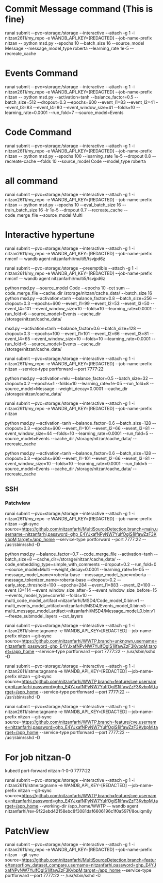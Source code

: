 # Commit Message command (This is fine) 

runai submit --pvc=storage:/storage --interactive --attach -g 1 -i nitzan2611/my_repo -e WANDB_API_KEY=[REDACTED] --job-name-prefix nitzan -- python msd.py --epochs 10 --batch_size 16 --source_model Message --message_model_type roberta --learning_rate 1e-5 --recreate_cache

# Events Command 

runai submit --pvc=storage:/storage --interactive --attach -g 1 -i nitzan2611/my_repo -e WANDB_API_KEY=[REDACTED] --job-name-prefix nitzan -- python msd.py --activation=tanh --balance_factor=0.5 --batch_size=512 --dropout=0.3 --epochs=600 --event_l1=83 --event_l2=41 --event_l3=83 --event_l4=80 --event_window_size=41 --folds=10 --learning_rate=0.0001 --run_fold=7 --source_model=Events


# Code Command 

runai submit --pvc=storage:/storage --interactive --attach -g 1 -i nitzan2611/my_repo -e WANDB_API_KEY=[REDACTED] --job-name-prefix nitzan -- python msd.py --epochs 100 --learning_rate 1e-5 --dropout 0.8  --recreate-cache --folds 10  --source_model Code  --model_type roberta


# all command 
runai submit --pvc=storage:/storage --interactive --attach -g 1 -i nitzan2611/my_repo -e WANDB_API_KEY=[REDACTED] --job-name-prefix nitzan -- python msd.py --epochs 10 --eval_batch_size 16 --train_batch_size 16 -lr 1e-5 --dropout 0.7  --recreate_cache --code_merge_file --source_model Multi


# Interactive hypertune
runai submit --pvc=storage:/storage --interactive --attach -g 1 -i nitzan2611/my_repo -e WANDB_API_KEY=[REDACTED] --job-name-prefix nmcnf -- wandb agent nitzanfarhi/multi5/tsvjpd6z


runai submit --pvc=storage:/storage --preemptible --attach -g 1 -i nitzan2611/my_repo -e WANDB_API_KEY=[REDACTED] --job-name-prefix nmcnf -- wandb agent nitzanfarhi/multi5/tsvjpd6z


python msd.py --source_model Code --epochs 10 -cet sum --code_merge_file --cache_dir /storage/nitzan/cache_data/ --batch_size 16
python msd.py --activation=tanh --balance_factor=0.8 --batch_size=256 --dropout=0.3 --epochs=600 --event_l1=99 --event_l2=53 --event_l3=50 --event_l4=101 --event_window_size=10 --folds=10 --learning_rate=0.0001 --run_fold=6 --source_model=Events --cache_dir /storage/nitzan/cache_data/


msd.py --activation=tanh --balance_factor=0.6 --batch_size=128 --dropout=0.3 --epochs=100 --event_l1=101 --event_l2=66 --event_l3=81 --event_l4=65 --event_window_size=10 --folds=10 --learning_rate=0.0001 --run_fold=5 --source_model=Events --cache_dir /storage/nitzan/cache_data/


runai submit --pvc=storage:/storage --interactive --attach -g 1 -i nitzan2611/my_repo -e WANDB_API_KEY=[REDACTED] --job-name-prefix nitzan --service-type portforward --port 7777:22


 python msd.py --activation=relu --balance_factor=0.5 --batch_size=32 --dropout=0.2 --epochs=1 --folds=10 --learning_rate=1e-05 --run_fold=8 --source_model=Message --weight_decay=0.0001 --cache_dir /storage/nitzan/cache_data/


runai submit --pvc=storage:/storage --interactive --attach -g 1 -i nitzan2611/my_repo -e WANDB_API_KEY=[REDACTED] --job-name-prefix nitzan

 python msd.py --activation=tanh --balance_factor=0.6 --batch_size=128 --dropout=0.3 --epochs=600 --event_l1=101 --event_l2=66 --event_l3=81 --event_window_size=44 --folds=10 --learning_rate=0.0001 --run_fold=5 --source_model=Events --cache_dir /storage/nitzan/cache_data/ --recreate_cache



 python msd.py --activation=tanh --balance_factor=0.6 --batch_size=128 --dropout=0.3 --epochs=600 --event_l1=101 --event_l2=66 --event_l3=81 --event_window_size=10 --folds=10 --learning_rate=0.0001 --run_fold=5 --source_model=Events --cache_dir /storage/nitzan/cache_data/ --recreate_cache



## SSH
### Patchview
runai submit --pvc=storage:/storage --interactive --attach -g 1 -i nitzan2611/my_repo -e WANDB_API_KEY=[REDACTED] --job-name-prefix nitzan --git-sync source=https://github.com/nitzanfarhi/MultiSourceDetection,branch=main,username=nitzanfarhi,password=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,target=/app_home --service-type portforward --port 7777:22 -- /usr/sbin/sshd -D


python msd.py --balance_factor=0.7 --code_merge_file --activation=tanh --batch_size=8 --cache_dir=/storage/nitzan/cache_data/ --code_embedding_type=simple_with_comments --dropout=0.2 --run_fold=0 --source_model=Multi --weight_decay=0.0001 --learning_rate=1e-05 --message_model_name=roberta-base --message_model_type=roberta --message_tokenizer_name=roberta-base --dropout=0.2 --early_stop_threshold=100 --epochs=284 --event_l1=883 --event_l2=100 --event_l3=114 --event_window_size_after=5 --event_window_size_before=15 --events_model_type=conv1d --folds=10 --multi_code_model_artifact=nitzanfarhi/MSD4/Code_model_0.bin:v1 --multi_events_model_artifact=nitzanfarhi/MSD4/Events_model_0.bin:v5 --multi_message_model_artifact=nitzanfarhi/MSD4/Message_model_0.bin:v1 --freeze_submodel_layers --cut_layers




runai submit --pvc=storage:/storage --interactive --attach -g 1 -i nitzan2611/lstme:tagname -e WANDB_API_KEY=[REDACTED] --job-name-prefix nitzan --git-sync source=https://github.com/nitzanfarhi/WWTP,branch=unknown,username=nitzanfarhi,password=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,target=/app_home --service-type portforward --port 7777:22 -- /usr/sbin/sshd -D





runai submit --pvc=storage:/storage --interactive --attach -g 1 -i nitzan2611/lstme:tagname -e WANDB_API_KEY=[REDACTED] --job-name-prefix nitzan --git-sync source=https://github.com/nitzanfarhi/WWTP,branch=feature/cve,username=nitzanfarhi,password=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,target=/app_home --service-type portforward --port 7777:22 -- /usr/sbin/sshd -D



 runai submit --pvc=storage:/storage --interactive --attach -g 1 -i nitzan2611/lstme:tagname -e WANDB_API_KEY=[REDACTED] --job-name-prefix nitzan --git-sync source=https://github.com/nitzanfarhi/WWTP,branch=feature/cve,username=nitzanfarhi,password=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,target=/app_home --service-type portforward --port 7777:22 -- /usr/sbin/sshd -D


# For job nitzan-0
 kubectl port-forward nitzan-1-0-0 7777:22




runai submit --pvc=storage:/storage --interactive --attach -g 1 -i nitzan2611/lstme:tagname -e WANDB_API_KEY=[REDACTED] --job-name-prefix nitzan --git-sync source=https://github.com/nitzanfarhi/WWTP,branch=feature/cve,username=nitzanfarhi,password=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,target=/app_home --working-dir /app_home/WWTP --  wandb agent nitzanfarhi/rev-9f22ebd42158ebc8f3081daf6606196c1f0a597f/8ouiqm8y


# PatchView
runai submit --pvc=storage:/storage --interactive --attach -g 1 -i nitzan2611/my_repo -e WANDB_API_KEY=[REDACTED] --job-name-prefix nitzan --git-sync source=https://github.com/nitzanfarhi/MultiSourceDetection,branch=feature/tensorflow_dataset_compare,username=nitzanfarhi,password=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,target=/app_home --service-type portforward --port 7777:22 -- /usr/sbin/sshd -D

